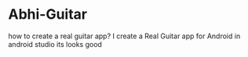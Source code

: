 # Abhi-Guitar
how to create a real guitar app?
I create a Real Guitar app for Android in android studio its looks good 
